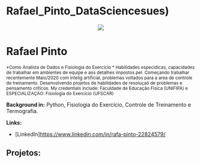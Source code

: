 # Rafael_Pinto_DataSciencesues)

<p align="center">
  <img src="banner.png" >
</p>

# Rafael Pinto 
<sub>*Como Analista de Dados e Fisiologia do Exercício * Habilidades especídicas, capacidades de trabalhar em ambientes de equipe e aos detalhes impostos pel. Começando trabalhar recentemente  Maio/2020 com intelig artificial, problemas voltados para  a area de controle de treinamento. Desenvolvendo projetos de habilidades de resoluçaõ de problemas e pensamento críticos. 
My credentials include: Faculdade de Educação Física (UNIFIPA) e ESPECIALIZAÇÃO: Fisiologia do Exercício (UFSCAR)

**Background in:** Python,  Fisiologia do Exercício, Controle de Treinamento e Termografia.

**Links:**
* [LinkedIn]https://www.linkedin.com/in/rafa-pinto-22824579/



## Projetos:
